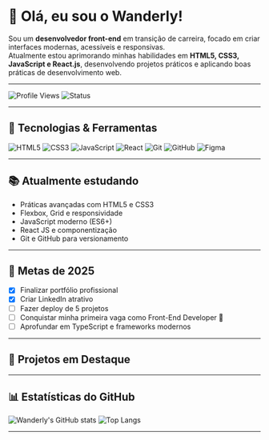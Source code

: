 # 👋 Olá, eu sou o Wanderly!

Sou um **desenvolvedor front-end** em transição de carreira, focado em criar interfaces modernas, acessíveis e responsivas.  
Atualmente estou aprimorando minhas habilidades em **HTML5, CSS3, JavaScript e React.js**, desenvolvendo projetos práticos e aplicando boas práticas de desenvolvimento web.

---

![Profile Views](https://komarev.com/ghpvc/?username=wanderlywrs&color=blue)
![Status](https://img.shields.io/badge/Dev-Focused-blue)

---

## 🚀 Tecnologias & Ferramentas

![HTML5](https://img.shields.io/badge/HTML5-%23E34F26.svg?style=for-the-badge&logo=html5&logoColor=white)
![CSS3](https://img.shields.io/badge/CSS3-%231572B6.svg?style=for-the-badge&logo=css3&logoColor=white)
![JavaScript](https://img.shields.io/badge/JavaScript-%23F7DF1E.svg?style=for-the-badge&logo=javascript&logoColor=black)
![React](https://img.shields.io/badge/React-%2320232a.svg?style=for-the-badge&logo=react&logoColor=%2361DAFB)
![Git](https://img.shields.io/badge/Git-%23F05033.svg?style=for-the-badge&logo=git&logoColor=white)
![GitHub](https://img.shields.io/badge/GitHub-%23121011.svg?style=for-the-badge&logo=github&logoColor=white)
![Figma](https://img.shields.io/badge/Figma-%23F24E1E.svg?style=for-the-badge&logo=figma&logoColor=white)

---

## 📚 Atualmente estudando

- Práticas avançadas com HTML5 e CSS3
- Flexbox, Grid e responsividade
- JavaScript moderno (ES6+)
- React JS e componentização
- Git e GitHub para versionamento

---

## 🎯 Metas de 2025

- [x] Finalizar portfólio profissional
- [x] Criar LinkedIn atrativo
- [ ] Fazer deploy de 5 projetos
- [ ] Conquistar minha primeira vaga como Front-End Developer 🚀
- [ ] Aprofundar em TypeScript e frameworks modernos

---

## 📌 Projetos em Destaque

---

## 📊 Estatísticas do GitHub

![Wanderly's GitHub stats](https://github-readme-stats.vercel.app/api?username=wanderlywrs&show_icons=true&theme=radical)
![Top Langs](https://github-readme-stats.vercel.app/api/top-langs/?username=wanderlywrs&layout=compact&theme=radical)



---
